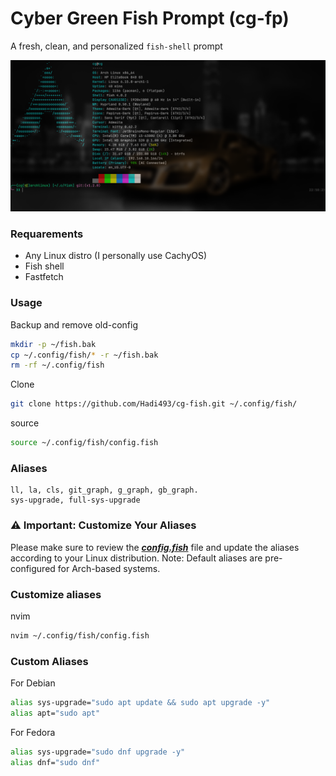 # **Cyber Green Fish Prompt** **(cg-fp)**
A fresh, clean, and personalized `fish-shell` prompt

![Cyber Green Fish Prompt](cg-fish.png)

### Requarements
- Any Linux distro (I personally use CachyOS)
- Fish shell 
- Fastfetch

### Usage
Backup and remove old-config

```bash
mkdir -p ~/fish.bak
cp ~/.config/fish/* -r ~/fish.bak
rm -rf ~/.config/fish
```

Clone
```bash
git clone https://github.com/Hadi493/cg-fish.git ~/.config/fish/
```

source
```bash
source ~/.config/fish/config.fish
```

### Aliases 
```
ll, la, cls, git_graph, g_graph, gb_graph.
sys-upgrade, full-sys-upgrade
```

### ⚠️ Important: Customize Your Aliases
Please make sure to review the ***[config.fish](./config.fish)*** file and update the aliases according to your Linux distribution.
Note: Default aliases are pre-configured for Arch-based systems.


### Customize aliases
nvim
```bash
nvim ~/.config/fish/config.fish
```


### Custom Aliases
For Debian

```bash
alias sys-upgrade="sudo apt update && sudo apt upgrade -y"
alias apt="sudo apt"
```

For Fedora
```bash
alias sys-upgrade="sudo dnf upgrade -y"
alias dnf="sudo dnf"
```
